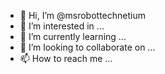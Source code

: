 - 👋 Hi, I’m @msrobottechnetium
- 👀 I’m interested in ...
- 🌱 I’m currently learning ...
- 💞️ I’m looking to collaborate on ...
- 📫 How to reach me ...

<!---
msrobottechnetium/msrobottechnetium is a ✨ special ✨ repository because its `README.md` (this file) appears on your GitHub profile.
You can click the Preview link to take a look at your changes.
--->
